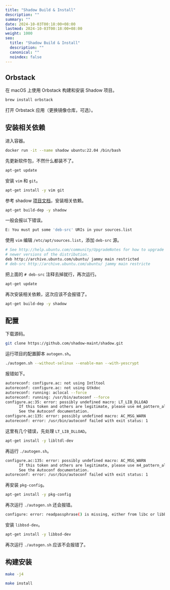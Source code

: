 ```yaml
---
title: "Shadow Build & Install"
description: ""
summary: ""
date: 2024-10-03T00:18:00+08:00
lastmod: 2024-10-03T00:18:00+08:00
weight: 1000
seo:
  title: "Shadow Build & Install"
  description: ""
  canonical: ""
  noindex: false
---
```


## Orbstack

在 macOS 上使用 Orbstack 构建和安装 Shadow 项目。

```bash {frame="none"}
brew install orbstack
```

打开 Orbstack 应用（更换镜像仓库，可选）。

## 安装相关依赖

进入容器。

```bash {frame="none"}
docker run -it --name shadow ubuntu:22.04 /bin/bash
```

先更新软件包，不然什么都装不了。

```bash {frame="none"}
apt-get update
```

安装 `vim` 和 `git`。

```bash {frame="none"}
apt-get install -y vim git
```

参考 shadow [项目文档](https://github.com/shadow-maint/shadow/blob/master/doc/contributions/build_install.md)，安装相关依赖。

```bash {frame="none"}
apt-get build-dep -y shadow
```

一般会报以下错误。

```bash {frame="none"}
E: You must put some 'deb-src' URIs in your sources.list
```

使用 `vim` 编辑 `/etc/apt/sources.list`，添加 `deb-src` 源。

```bash {frame="none"}
# See http://help.ubuntu.com/community/UpgradeNotes for how to upgrade to
# newer versions of the distribution.
deb http://archive.ubuntu.com/ubuntu/ jammy main restricted
# deb-src http://archive.ubuntu.com/ubuntu/ jammy main restricte
```

把上面的 `# deb-src` 注释去掉就行，再次运行。

```bash {frame="none"}
apt-get update
```

再次安装相关依赖，这次应该不会报错了。

```bash {frame="none"}
apt-get build-dep -y shadow
```

## 配置

下载源码。

```bash {frame="none"}
git clone https://github.com/shadow-maint/shadow.git
```

运行项目的配置脚本 `autogen.sh`。

```bash {frame="none"}
./autogen.sh --without-selinux --enable-man --with-yescrypt
```

报错如下。

```bash {frame="none"}
autoreconf: configure.ac: not using Intltool
autoreconf: configure.ac: not using Gtkdoc
autoreconf: running: aclocal --force
autoreconf: running: /usr/bin/autoconf --force
configure.ac:35: error: possibly undefined macro: LT_LIB_DLLOAD
      If this token and others are legitimate, please use m4_pattern_allow.
      See the Autoconf documentation.
configure.ac:135: error: possibly undefined macro: AC_MSG_WARN
autoreconf: error: /usr/bin/autoconf failed with exit status: 1
```

这里有几个错误，先处理 `LT_LIB_DLLOAD`。

```bash {frame="none"}
apt-get install -y libltdl-dev
```

再运行 `./autogen.sh`。

```bash {frame="none"}
configure.ac:135: error: possibly undefined macro: AC_MSG_WARN
      If this token and others are legitimate, please use m4_pattern_allow.
      See the Autoconf documentation.
autoreconf: error: /usr/bin/autoconf failed with exit status: 1
```

再安装 `pkg-config`。

```bash {frame="none"}
apt-get install -y pkg-config
```

再次运行 `./autogen.sh` 还会报错。

```bash {frame="none"}
configure: error: readpassphrase() is missing, either from libc or libbsd
```

安装 `libbsd-dev`。

```bash {frame="none"}
apt-get install -y libbsd-dev
```

再次运行 `./autogen.sh` 应该不会报错了。

## 构建安装

```bash {frame="none"}
make -j4
```

```bash {frame="none"}
make install
```
